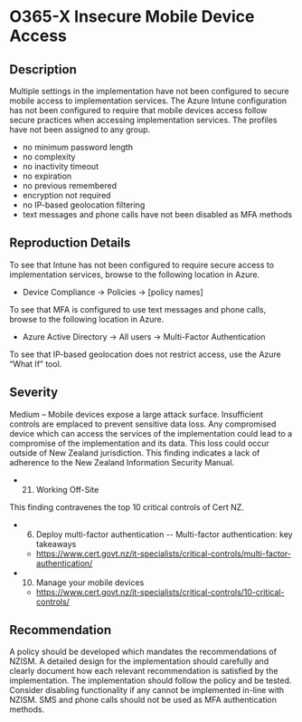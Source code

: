O365-X Insecure Mobile Device Access
===================================

Description
-----------
Multiple settings in the implementation have not been configured to secure mobile access to implementation services. The Azure Intune configuration has not been configured to require that mobile devices access follow secure practices when accessing implementation services.
The profiles have not been assigned to any group.
* no minimum password length
* no complexity
* no inactivity timeout
* no expiration
* no previous remembered
* encryption not required
* no IP-based geolocation filtering
* text messages and phone calls have not been disabled as MFA methods

Reproduction Details
--------------------
To see that Intune has not been configured to require secure access to implementation services, browse to the following location in Azure.
* Device Compliance -> Policies -> [policy names]

To see that MFA is configured to use text messages and phone calls, browse to the following location in Azure.
* Azure Active Directory -> All users -> Multi-Factor Authentication

To see that IP-based geolocation does not restrict access, use the Azure “What If” tool.

Severity
--------
Medium – Mobile devices expose a large attack surface. Insufficient controls are emplaced to prevent sensitive data loss. Any compromised device which can access the services of the implementation could lead to a compromise of the implementation and its data. This loss could occur outside of New Zealand jurisdiction.
This finding indicates a lack of adherence to the New Zealand Information Security Manual.
* 21. Working Off-Site

This finding contravenes the top 10 critical controls of Cert NZ.
* 6. Deploy multi-factor authentication -- Multi-factor authentication: key takeaways
  * https://www.cert.govt.nz/it-specialists/critical-controls/multi-factor-authentication/
* 10. Manage your mobile devices
  * https://www.cert.govt.nz/it-specialists/critical-controls/10-critical-controls/

Recommendation
--------------
A policy should be developed which mandates the recommendations of NZISM. A detailed design for the implementation should carefully and clearly document how each relevant recommendation is satisfied by the implementation. The implementation should follow the policy and be tested. Consider disabling functionality if any cannot be implemented in-line with NZISM. SMS and phone calls should not be used as MFA authentication methods.
